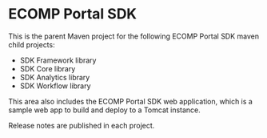 ECOMP Portal SDK
================

This is the parent Maven project for the following
ECOMP Portal SDK maven child projects:

* SDK Framework library
* SDK Core library
* SDK Analytics library
* SDK Workflow library

This area also includes the ECOMP Portal SDK web application, which
is a sample web app to build and deploy to a Tomcat instance. 

Release notes are published in each project.
